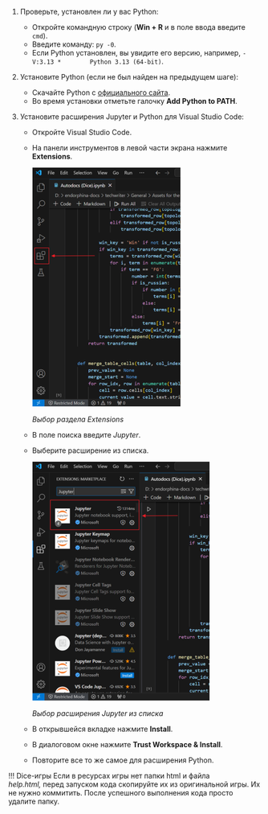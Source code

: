 1. Проверьте, установлен ли у вас Python:
    * Откройте командную строку (**Win + R** и в поле ввода введите `cmd`).
    * Введите команду: `py -0`.
    * Если Python установлен, вы увидите его версию, например, `-V:3.13 *        Python 3.13 (64-bit)`. 

2. Установите Python (если не был найден на предыдущем шаге):
    - Скачайте Python с [официального сайта](https://www.python.org/downloads/).
    - Во время установки отметьте галочку **Add Python to PATH**.

3. Установите расширения Jupyter и Python для Visual Studio Code:
    - Откройте Visual Studio Code.
    - На панели инструментов в левой части экрана нажмите **Extensions**.

      ![extension](assets/extensions.png)

      *Выбор раздела Extensions*

    - В поле поиска введите *Jupyter*.
    - Выберите расширение из списка.

      ![jupyter](assets/jupyter.png)

      *Выбор расширения Jupyter из списка*

    - В открывшейся вкладке нажмите **Install**.
    - В диалоговом окне нажмите **Trust Workspace & Install**.
    - Повторите все то же самое для расширения Python.

!!! Dice-игры
      Если в ресурсах игры нет папки html и файла *help.html,* перед запуском кода скопируйте их из оригинальной игры. Их не нужно коммитить. После успешного выполнения кода просто удалите папку.
